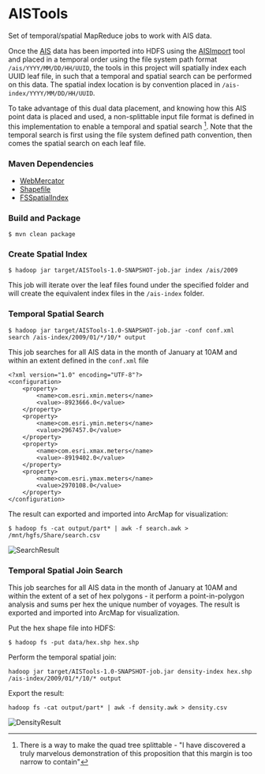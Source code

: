 AISTools
========

Set of temporal/spatial MapReduce jobs to work with AIS data.

Once the [AIS](http://www.marinecadastre.gov/AIS/default.aspx) data has been imported into HDFS using the [AISImport](https://github.com/mraad/AISImport) tool and placed in a temporal order using the file system path format `/ais/YYYY/MM/DD/HH/UUID`, the tools in this project will spatially index each UUID leaf file, in such that a temporal and spatial search can be performed on this data.  The spatial index location is by convention placed in `/ais-index/YYYY/MM/DD/HH/UUID`.

To take advantage of this dual data placement, and knowing how this AIS point data is placed and used, a non-splittable input file format is defined in this implementation to enable a temporal and spatial search [^1]. Note that the temporal search is first using the file system defined path convention, then comes the spatial search on each leaf file.   

### Maven Dependencies

* [WebMercator](https://github.com/mraad/WebMercator)
* [Shapefile](https://github.com/mraad/Shapefile)
* [FSSpatialIndex](https://github.com/mraad/Shapefile)

### Build and Package
```
$ mvn clean package
```

### Create Spatial Index
```
$ hadoop jar target/AISTools-1.0-SNAPSHOT-job.jar index /ais/2009
```
This job will iterate over the leaf files found under the specified folder and will create the equivalent index files in the `/ais-index` folder.

### Temporal Spatial Search
```
$ hadoop jar target/AISTools-1.0-SNAPSHOT-job.jar -conf conf.xml search /ais-index/2009/01/*/10/* output
```
This job searches for all AIS data in the month of January at 10AM and within an extent defined in the `conf.xml` file

```
<?xml version="1.0" encoding="UTF-8"?>
<configuration>
    <property>
        <name>com.esri.xmin.meters</name>
        <value>-8923666.0</value>
    </property>
    <property>
        <name>com.esri.ymin.meters</name>
        <value>2967457.0</value>
    </property>
    <property>
        <name>com.esri.xmax.meters</name>
        <value>-8919402.0</value>
    </property>
    <property>
        <name>com.esri.ymax.meters</name>
        <value>2970108.0</value>
    </property>
</configuration>
```
The result can exported and imported into ArcMap for visualization:

```
$ hadoop fs -cat output/part* | awk -f search.awk > /mnt/hgfs/Share/search.csv
```

![SearchResult](https://dl.dropboxusercontent.com/u/2193160/AISToolsSearch.png)

### Temporal Spatial Join Search

This job searches for all AIS data in the month of January at 10AM and within the extent of a set of hex polygons - it perform a point-in-polygon analysis and sums per hex the unique number of voyages.  The result is exported and imported into ArcMap for visualization.

Put the hex shape file into HDFS:

```
$ hadoop fs -put data/hex.shp hex.shp
```

Perform the temporal spatial join:

```
hadoop jar target/AISTools-1.0-SNAPSHOT-job.jar density-index hex.shp /ais-index/2009/01/*/10/* output
```

Export the result:

```
hadoop fs -cat output/part* | awk -f density.awk > density.csv
```

![DensityResult](https://dl.dropboxusercontent.com/u/2193160/AISToolsDensity.png)

[^1]: There is a way to make the quad tree splittable - "I have discovered a truly marvelous demonstration of this proposition that this margin is too narrow to contain"
